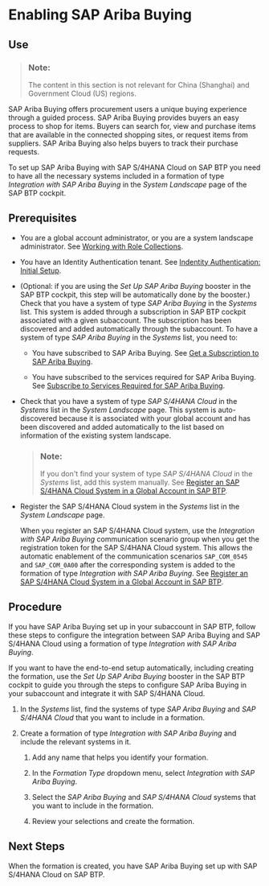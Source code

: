 <!-- loio3c98c84c61784e2985854cede54dd105 -->

# Enabling SAP Ariba Buying



<a name="loio3c98c84c61784e2985854cede54dd105__section_kbh_41c_dwb"/>

## Use

> ### Note:  
> The content in this section is not relevant for China \(Shanghai\) and Government Cloud \(US\) regions.

SAP Ariba Buying offers procurement users a unique buying experience through a guided process. SAP Ariba Buying provides buyers an easy process to shop for items. Buyers can search for, view and purchase items that are available in the connected shopping sites, or request items from suppliers. SAP Ariba Buying also helps buyers to track their purchase requests.

To set up SAP Ariba Buying with SAP S/4HANA Cloud on SAP BTP you need to have all the necessary systems included in a formation of type *Integration with SAP Ariba Buying* in the *System Landscape* page of the SAP BTP cockpit.



<a name="loio3c98c84c61784e2985854cede54dd105__section_znb_p1c_dwb"/>

## Prerequisites

-   You are a global account administrator, or you are a system landscape administrator. See [Working with Role Collections](../50-administration-and-ops/working-with-role-collections-393ea0b.md).

-   You have an Identity Authentication tenant. See [Indentity Authentication: Initial Setup](https://help.sap.com/docs/identity-authentication/identity-authentication/initial-setup?version=Cloud).

-   \(Optional: if you are using the *Set Up SAP Ariba Buying* booster in the SAP BTP cockpit, this step will be automatically done by the booster.\) Check that you have a system of type *SAP Ariba Buying* in the *Systems* list. This system is added through a subscription in SAP BTP cockpit associated with a given subaccount. The subscription has been discovered and added automatically through the subaccount. To have a system of type *SAP Ariba Buying* in the *Systems* list, you need to:

    -   You have subscribed to SAP Ariba Buying. See [Get a Subscription to SAP Ariba Buying](https://help.sap.com/docs/SAP_Ariba_Buying/28baac3abbeb4ea1a5ab25033f326c44/f8ff8be8a53a4f66965aaa86016cb18c.html).

    -   You have subscribed to the services required for SAP Ariba Buying. See [Subscribe to Services Required for SAP Ariba Buying](https://help.sap.com/docs/SAP_Ariba_Buying/28baac3abbeb4ea1a5ab25033f326c44/2b8c251c8d744c0b8345b0fd11e7574d.html).


-   Check that you have a system of type *SAP S/4HANA Cloud* in the *Systems* list in the *System Landscape* page. This system is auto-discovered because it is associated with your global account and has been discovered and added automatically to the list based on information of the existing system landscape.

    > ### Note:  
    > If you don't find your system of type *SAP S/4HANA Cloud* in the *Systems* list, add this system manually. See [Register an SAP S/4HANA Cloud System in a Global Account in SAP BTP](register-an-sap-s-4hana-cloud-system-in-a-global-account-in-sap-btp-28171b6.md).

-   Register the SAP S/4HANA Cloud system in the *Systems* list in the *System Landscape* page.

    When you register an SAP S/4HANA Cloud system, use the *Integration with SAP Ariba Buying* communication scenario group when you get the registration token for the SAP S/4HANA Cloud system. This allows the automatic enablement of the communication scenarios `SAP_COM_0545` and `SAP_COM_0A00` after the corresponding system is added to the formation of type *Integration with SAP Ariba Buying*. See [Register an SAP S/4HANA Cloud System in a Global Account in SAP BTP](register-an-sap-s-4hana-cloud-system-in-a-global-account-in-sap-btp-28171b6.md).




<a name="loio3c98c84c61784e2985854cede54dd105__section_v4q_p1c_dwb"/>

## Procedure

If you have SAP Ariba Buying set up in your subaccount in SAP BTP, follow these steps to configure the integration between SAP Ariba Buying and SAP S/4HANA Cloud using a formation of type *Integration with SAP Ariba Buying*.

If you want to have the end-to-end setup automatically, including creating the formation, use the *Set Up SAP Ariba Buying* booster in the SAP BTP cockpit to guide you through the steps to configure SAP Ariba Buying in your subaccount and integrate it with SAP S/4HANA Cloud.

1.  In the *Systems* list, find the systems of type *SAP Ariba Buying* and *SAP S/4HANA Cloud* that you want to include in a formation.

2.  Create a formation of type *Integration with SAP Ariba Buying* and include the relevant systems in it.

    1.  Add any name that helps you identify your formation.

    2.  In the *Formation Type* dropdown menu, select *Integration with SAP Ariba Buying*.

    3.  Select the *SAP Ariba Buying* and *SAP S/4HANA Cloud* systems that you want to include in the formation.

    4.  Review your selections and create the formation.





<a name="loio3c98c84c61784e2985854cede54dd105__section_bbm_s3m_vvb"/>

## Next Steps

When the formation is created, you have SAP Ariba Buying set up with SAP S/4HANA Cloud on SAP BTP.

